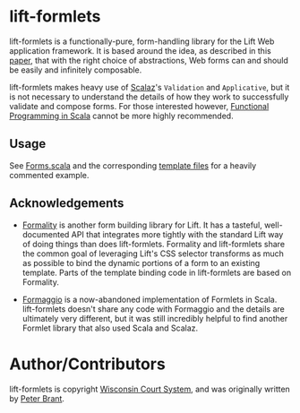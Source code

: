# lift-formlets

lift-formlets is a functionally-pure, form-handling library for the Lift Web
application framework. It is based around the idea, as described in this
[paper](http://groups.inf.ed.ac.uk/links/formlets/), that with the right choice
of abstractions, Web forms can and should be easily and infinitely composable.

lift-formlets makes heavy use of [Scalaz](https://github.com/scalaz/scalaz)'s
`Validation` and `Applicative`, but it is not necessary to understand the
details of how they work to successfully validate and compose forms. For those
interested however, [Functional Programming in
Scala](http://manning.com/bjarnason/) cannot be more highly recommended.

## Usage

See [Forms.scala](https://github.com/pbrant/lift-formlets/blob/master/example/src/main/scala/code/snippet/Forms.scala)
and the corresponding [template files](https://github.com/pbrant/lift-formlets/tree/master/example/src/main/webapp) for
a heavily commented example.

## Acknowledgements

* [Formality](https://github.com/hacklanta/lift-formality) is another form
  building library for Lift. It has a tasteful, well-documented API that
integrates more tightly with the standard Lift way of doing things than does
lift-formlets. Formality and lift-formlets share the common goal of leveraging
Lift's CSS selector transforms as much as possible to bind the dynamic portions
of a form to an existing template. Parts of the template binding code in
lift-formlets are based on Formality.

* [Formaggio](https://github.com/wrwills/formaggio) is a now-abandoned
  implementation of Formlets in Scala. lift-formlets doesn't share any code
with Formaggio and the details are ultimately very different, but it was still
incredibly helpful to find another Formlet library that also used Scala and
Scalaz.

# Author/Contributors

lift-formlets is copyright [Wisconsin Court System](http://wicourts.gov/), and was
originally written by [Peter Brant](http://github.com/pbrant).

